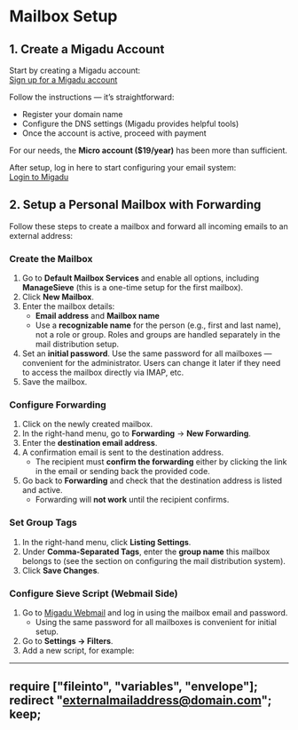 # Mailbox Setup

## 1. Create a Migadu Account

Start by creating a Migadu account:  
[Sign up for a Migadu account](https://admin.migadu.com/public/signup)

Follow the instructions — it’s straightforward:  
- Register your domain name  
- Configure the DNS settings (Migadu provides helpful tools)  
- Once the account is active, proceed with payment  

For our needs, the **Micro account ($19/year)** has been more than sufficient.  

After setup, log in here to start configuring your email system:  
[Login to Migadu](https://admin.migadu.com/public/login)


## 2. Setup a Personal Mailbox with Forwarding

Follow these steps to create a mailbox and forward all incoming emails to an external address:

### Create the Mailbox

1. Go to **Default Mailbox Services** and enable all options, including **ManageSieve** (this is a one-time setup for the first mailbox).  
2. Click **New Mailbox**.  
3. Enter the mailbox details:
   - **Email address** and **Mailbox name**  
   - Use a **recognizable name** for the person (e.g., first and last name), not a role or group. Roles and groups are handled separately in the mail distribution setup.  
4. Set an **initial password**. Use the same password for all mailboxes — convenient for the administrator. Users can change it later if they need to access the mailbox directly via IMAP, etc.  
5. Save the mailbox.

### Configure Forwarding

1. Click on the newly created mailbox.  
2. In the right-hand menu, go to **Forwarding** → **New Forwarding**.  
3. Enter the **destination email address**.  
4. A confirmation email is sent to the destination address.  
   - The recipient must **confirm the forwarding** either by clicking the link in the email or sending back the provided code.  
5. Go back to **Forwarding** and check that the destination address is listed and active.  
   - Forwarding will **not work** until the recipient confirms.

### Set Group Tags

1. In the right-hand menu, click **Listing Settings**.  
2. Under **Comma-Separated Tags**, enter the **group name** this mailbox belongs to (see the section on configuring the mail distribution system).  
3. Click **Save Changes**.

### Configure Sieve Script (Webmail Side)

1. Go to [Migadu Webmail](https://webmail.migadu.com/) and log in using the mailbox email and password.  
   - Using the same password for all mailboxes is convenient for initial setup.  
2. Go to **Settings → Filters**.  
3. Add a new script, for example:  
--------------------
require ["fileinto", "variables", "envelope"];
redirect "externalmailaddress@domain.com";
keep;
---------------------
